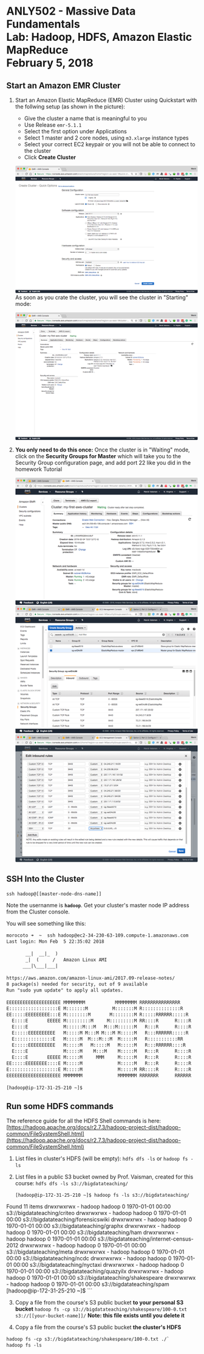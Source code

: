 # ANLY502 - Massive Data Fundamentals<br>Lab: Hadoop, HDFS, Amazon Elastic MapReduce<br>February 5, 2018

## Start an Amazon EMR Cluster

1. Start an Amazon Elastic MapReduce (EMR) Cluster using Quickstart with the follwing setup (as shown in the picture):
	*  Give the cluster a name that is meaningful to you
	*  Use Release `emr-5.1.1`
	*  Select the first option under Applications
	*  Select 1 master and 2 core nodes, using `m3.xlarge` instance types
	*  Select your correct EC2 keypair or you will not be able to connect to the cluster
	*  Click **Create Cluster**

	<img src='images/emr-02-create-cluster-quick-options.png'><br>
	As soon as you crate the cluster, you will see the cluster in "Starting" mode:
	
	<img src='images/emr-03-cluster-starting.png'>	

2. **You only need to do this once:** Once the cluster is in "Waiting" mode, click on the **Security Groups for Master** which will take you to the Security Group configuration page, and add port 22 like you did in the homework Tutorial

	<img src='images/emr-04-cluster-waiting.png'><br>
	<img src='images/emr-05-edit-master-security-group.png'><br>
	<img src='images/emr-06-add-ssh.png'><br>
	
	
## SSH Into the Cluster

```
ssh hadoop@[[master-node-dns-name]]
```
Note the usernanme is **`hadoop`**. Get your cluster's master node IP address from the Cluster console.

You will see something like this:

```
morocoto ➜  ~  ssh hadoop@ec2-34-230-63-109.compute-1.amazonaws.com
Last login: Mon Feb  5 22:35:02 2018

       __|  __|_  )
       _|  (     /   Amazon Linux AMI
      ___|\___|___|

https://aws.amazon.com/amazon-linux-ami/2017.09-release-notes/
8 package(s) needed for security, out of 9 available
Run "sudo yum update" to apply all updates.

EEEEEEEEEEEEEEEEEEEE MMMMMMMM           MMMMMMMM RRRRRRRRRRRRRRR
E::::::::::::::::::E M:::::::M         M:::::::M R::::::::::::::R
EE:::::EEEEEEEEE:::E M::::::::M       M::::::::M R:::::RRRRRR:::::R
  E::::E       EEEEE M:::::::::M     M:::::::::M RR::::R      R::::R
  E::::E             M::::::M:::M   M:::M::::::M   R:::R      R::::R
  E:::::EEEEEEEEEE   M:::::M M:::M M:::M M:::::M   R:::RRRRRR:::::R
  E::::::::::::::E   M:::::M  M:::M:::M  M:::::M   R:::::::::::RR
  E:::::EEEEEEEEEE   M:::::M   M:::::M   M:::::M   R:::RRRRRR::::R
  E::::E             M:::::M    M:::M    M:::::M   R:::R      R::::R
  E::::E       EEEEE M:::::M     MMM     M:::::M   R:::R      R::::R
EE:::::EEEEEEEE::::E M:::::M             M:::::M   R:::R      R::::R
E::::::::::::::::::E M:::::M             M:::::M RR::::R      R::::R
EEEEEEEEEEEEEEEEEEEE MMMMMMM             MMMMMMM RRRRRRR      RRRRRR

[hadoop@ip-172-31-25-210 ~]$
```


## Run some HDFS commands

The reference guide for all the HDFS Shell commands is here: [https://hadoop.apache.org/docs/r2.7.3/hadoop-project-dist/hadoop-common/FileSystemShell.html](https://hadoop.apache.org/docs/r2.7.3/hadoop-project-dist/hadoop-common/FileSystemShell.html)

1. List files in cluster's HDFS (will be empty):
	`hdfs dfs -ls` or `hadoop fs -ls`
	
2. 	List files in a public S3 bucket owned by Prof. Vaisman, created for this course: `hdfs dfs -ls s3://bigdatateaching/`

	```
	[hadoop@ip-172-31-25-210 ~]$ hadoop fs -ls s3://bigdatateaching/
Found 11 items
drwxrwxrwx   - hadoop hadoop          0 1970-01-01 00:00 s3://bigdatateaching/criteo
drwxrwxrwx   - hadoop hadoop          0 1970-01-01 00:00 s3://bigdatateaching/forensicswiki
drwxrwxrwx   - hadoop hadoop          0 1970-01-01 00:00 s3://bigdatateaching/graphx
drwxrwxrwx   - hadoop hadoop          0 1970-01-01 00:00 s3://bigdatateaching/ham
drwxrwxrwx   - hadoop hadoop          0 1970-01-01 00:00 s3://bigdatateaching/internet-census-2012
drwxrwxrwx   - hadoop hadoop          0 1970-01-01 00:00 s3://bigdatateaching/meta
drwxrwxrwx   - hadoop hadoop          0 1970-01-01 00:00 s3://bigdatateaching/ncdc
drwxrwxrwx   - hadoop hadoop          0 1970-01-01 00:00 s3://bigdatateaching/nyctaxi
drwxrwxrwx   - hadoop hadoop          0 1970-01-01 00:00 s3://bigdatateaching/quazyilx
drwxrwxrwx   - hadoop hadoop          0 1970-01-01 00:00 s3://bigdatateaching/shakespeare
drwxrwxrwx   - hadoop hadoop          0 1970-01-01 00:00 s3://bigdatateaching/spam
[hadoop@ip-172-31-25-210 ~]$
	```
	
3. Copy a file from the course's S3 public bucket **to your personal S3 bucket**
`hadoop fs -cp s3://bigdatateaching/shakespeare/100-0.txt s3://[[your-bucket-name]]/`
**Note: this file exists until you delete it**

4. Copy a file from the course's S3 public bucket **the cluster's HDFS**
```
hadoop fs -cp s3://bigdatateaching/shakespeare/100-0.txt ./`
hadoop fs -ls
```




